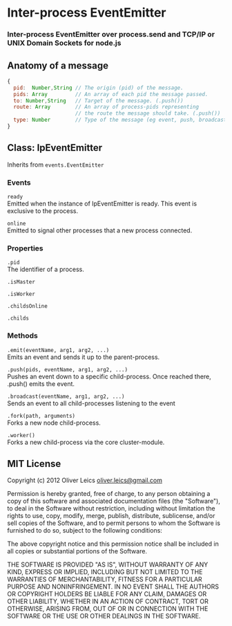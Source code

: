 
Inter-process EventEmitter
==========================

### Inter-process EventEmitter over process.send and TCP/IP or UNIX Domain Sockets for node.js

Anatomy of a message
--------------------

```js
{
  pid:  Number,String // The origin (pid) of the message.
  pids: Array         // An array of each pid the message passed.
  to: Number,String   // Target of the message. (.push())
  route: Array        // An array of process-pids representing
                      // the route the message should take. (.push())
  type: Number        // Type of the message (eg event, push, broadcast).
}
```

Class: IpEventEmitter
---------------------

Inherits from ``events.EventEmitter``

### Events

``ready``  
Emitted when the instance of IpEventEmitter is ready.
This event is exclusive to the process.

``online``  
Emitted to signal other processes that a new process connected.

### Properties

``.pid``  
The identifier of a process.

``.isMaster``  


``.isWorker``  

``.childsOnline``  

``.childs``  

### Methods

``.emit(eventName, arg1, arg2, ...)``  
Emits an event and sends it up to the parent-process.

``.push(pids, eventName, arg1, arg2, ...)``  
Pushes an event down to a specific child-process.
Once reached there, .push() emits the event.

``.broadcast(eventName, arg1, arg2, ...)``  
Sends an event to all child-processes listening to the event

``.fork(path, arguments)``  
Forks a new node child-process.

``.worker()``  
Forks a new child-process via the core cluster-module.

MIT License
-----------

Copyright (c) 2012 Oliver Leics <oliver.leics@gmail.com>

Permission is hereby granted, free of charge, to any person obtaining a copy of this software and associated documentation files (the "Software"), to deal in the Software without restriction, including without limitation the rights to use, copy, modify, merge, publish, distribute, sublicense, and/or sell copies of the Software, and to permit persons to whom the Software is furnished to do so, subject to the following conditions:

The above copyright notice and this permission notice shall be included in all copies or substantial portions of the Software.

THE SOFTWARE IS PROVIDED "AS IS", WITHOUT WARRANTY OF ANY KIND, EXPRESS OR IMPLIED, INCLUDING BUT NOT LIMITED TO THE WARRANTIES OF MERCHANTABILITY, FITNESS FOR A PARTICULAR PURPOSE AND NONINFRINGEMENT. IN NO EVENT SHALL THE AUTHORS OR COPYRIGHT HOLDERS BE LIABLE FOR ANY CLAIM, DAMAGES OR OTHER LIABILITY, WHETHER IN AN ACTION OF CONTRACT, TORT OR OTHERWISE, ARISING FROM, OUT OF OR IN CONNECTION WITH THE SOFTWARE OR THE USE OR OTHER DEALINGS IN THE SOFTWARE.
